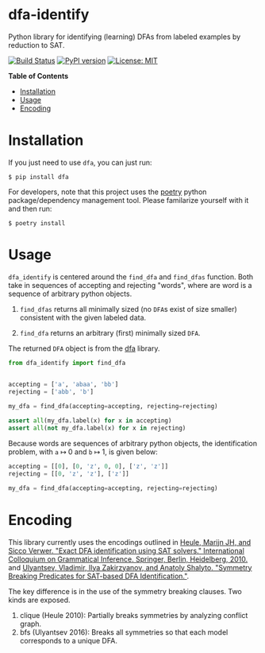 # dfa-identify
Python library for identifying (learning) DFAs from labeled examples
by reduction to SAT.


[![Build Status](https://cloud.drone.io/api/badges/mvcisback/dfa-identify/status.svg)](https://cloud.drone.io/mvcisback/dfa-identify)
[![PyPI version](https://badge.fury.io/py/dfa_identify.svg)](https://badge.fury.io/py/dfa_identify)
[![License: MIT](https://img.shields.io/badge/License-MIT-yellow.svg)](https://opensource.org/licenses/MIT)

<!-- markdown-toc start - Don't edit this section. Run M-x markdown-toc-refresh-toc -->
**Table of Contents**

- [Installation](#installation)
- [Usage](#usage)
- [Encoding](#encoding)

<!-- markdown-toc end -->


# Installation

If you just need to use `dfa`, you can just run:

`$ pip install dfa`

For developers, note that this project uses the
[poetry](https://poetry.eustace.io/) python package/dependency
management tool. Please familarize yourself with it and then
run:

`$ poetry install`

# Usage

`dfa_identify` is centered around the `find_dfa` and `find_dfas` function. Both take in
sequences of accepting and rejecting "words", where are word is a
sequence of arbitrary python objects. 

1. `find_dfas` returns all minimally sized (no `DFA`s exist of size
smaller) consistent with the given labeled data.

2. `find_dfa` returns an arbitrary (first) minimally sized `DFA`.

The returned `DFA` object is from the [dfa](https://github.com/mvcisback/dfa) library.


```python
from dfa_identify import find_dfa


accepting = ['a', 'abaa', 'bb']
rejecting = ['abb', 'b']
    
my_dfa = find_dfa(accepting=accepting, rejecting=rejecting)

assert all(my_dfa.label(x) for x in accepting)
assert all(not my_dfa.label(x) for x in rejecting)
```

Because words are sequences of arbitrary python objects, the
identification problem, with `a` ↦ 0 and `b` ↦ 1, is given below:


```python
accepting = [[0], [0, 'z', 0, 0], ['z', 'z']]
rejecting = [[0, 'z', 'z'], ['z']]

my_dfa = find_dfa(accepting=accepting, rejecting=rejecting)
```

# Encoding

This library currently uses the encodings outlined in [Heule, Marijn JH, and Sicco Verwer. "Exact DFA identification using SAT solvers." International Colloquium on Grammatical Inference. Springer, Berlin, Heidelberg, 2010.](https://link.springer.com/chapter/10.1007/978-3-642-15488-1_7) and [Ulyantsev, Vladimir, Ilya Zakirzyanov, and Anatoly Shalyto. "Symmetry Breaking Predicates for SAT-based DFA Identification."](https://arxiv.org/abs/1602.05028).

The key difference is in the use of the symmetry breaking clauses. Two kinds are exposed.

1. clique (Heule 2010): Partially breaks symmetries by analyzing
   conflict graph.
2. bfs (Ulyantsev 2016): Breaks all symmetries so that each model corresponds to a unique DFA.
